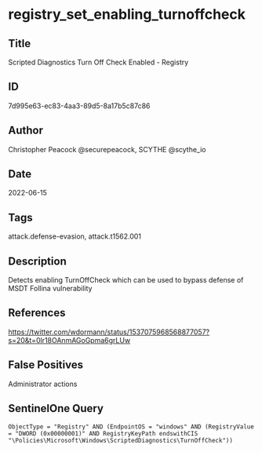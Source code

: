 # registry_set_enabling_turnoffcheck

## Title
Scripted Diagnostics Turn Off Check Enabled - Registry

## ID
7d995e63-ec83-4aa3-89d5-8a17b5c87c86

## Author
Christopher Peacock @securepeacock, SCYTHE @scythe_io

## Date
2022-06-15

## Tags
attack.defense-evasion, attack.t1562.001

## Description
Detects enabling TurnOffCheck which can be used to bypass defense of MSDT Follina vulnerability

## References
https://twitter.com/wdormann/status/1537075968568877057?s=20&t=0lr18OAnmAGoGpma6grLUw

## False Positives
Administrator actions

## SentinelOne Query
```
ObjectType = "Registry" AND (EndpointOS = "windows" AND (RegistryValue = "DWORD (0x00000001)" AND RegistryKeyPath endswithCIS "\Policies\Microsoft\Windows\ScriptedDiagnostics\TurnOffCheck"))

```